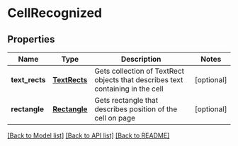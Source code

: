 ﻿# CellRecognized


## Properties
Name | Type | Description | Notes
------------ | ------------- | ------------- | -------------
**text_rects** | [**TextRects**](TextRects.md) | Gets collection of TextRect objects that describes text containing in the cell | [optional] 
**rectangle** | [**Rectangle**](Rectangle.md) | Gets rectangle that describes position of the cell on page | [optional] 

[[Back to Model list]](../README.md#documentation-for-models) [[Back to API list]](../README.md#documentation-for-api-endpoints) [[Back to README]](../README.md)


